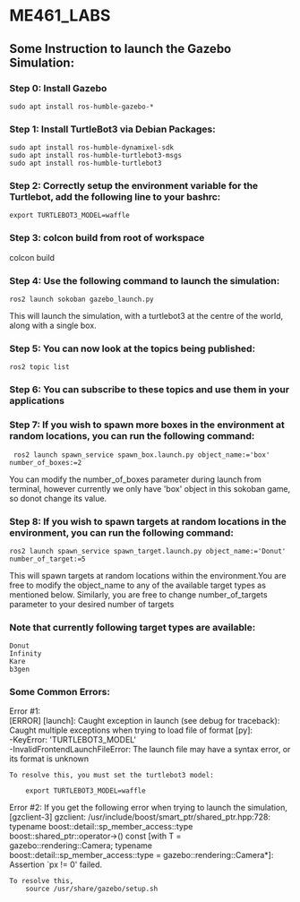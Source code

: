 # ME461_LABS
## Some Instruction to launch the Gazebo Simulation:  
### Step 0: Install Gazebo     
	
 	sudo apt install ros-humble-gazebo-*  
  
### Step 1: Install TurtleBot3 via Debian Packages:       
	  
 	sudo apt install ros-humble-dynamixel-sdk      
	sudo apt install ros-humble-turtlebot3-msgs    
	sudo apt install ros-humble-turtlebot3    
  
### Step 2: Correctly setup the environment variable for the Turtlebot, add the following line to your bashrc:     
			
   	export TURTLEBOT3_MODEL=waffle       
  
### Step 3: colcon build from root of workspace      
	
colcon build       
    	  
### Step 4: Use the following command to launch the simulation:        
		
  	ros2 launch sokoban gazebo_launch.py      
	
 This will launch the simulation, with a turtlebot3 at the centre of the world, along with a single box.  	  
  
### Step 5: You can now look at the topics being published:   
	ros2 topic list    
  
### Step 6: You can subscribe to these topics and use them in your applications    
  
### Step 7: If you wish to spawn more boxes in the environment at random locations, you can run the following command:    
  			  
	 ros2 launch spawn_service spawn_box.launch.py object_name:='box' number_of_boxes:=2  
	
 You can modify the number_of_boxes parameter during launch from terminal, however currently we only have 'box' object in this sokoban game, so donot change its value.        
     
### Step 8: If you wish to spawn targets at random locations in the environment, you can run the following command:   
			  
   	ros2 launch spawn_service spawn_target.launch.py object_name:='Donut' number_of_target:=5            
	
 This will spawn targets at random locations within the environment.You are free to modify the object_name to any of the available target types as mentioned below. Similarly, you are free to change number_of_targets parameter to your desired number of targets  
	
### Note that currently following target types are available:    
	Donut  
	Infinity   
	Kare  
	b3gen   
### Some Common Errors:  
Error #1:   
		[ERROR] [launch]: Caught exception in launch (see debug for traceback): Caught multiple exceptions when trying to load file of format [py]:  
		-KeyError: 'TURTLEBOT3_MODEL'  
		-InvalidFrontendLaunchFileError: The launch file may have a syntax error, or its format is unknown  
 		
 	To resolve this, you must set the turtlebot3 model:
 		
		export TURTLEBOT3_MODEL=waffle
  
Error #2: 
If you get the following error when trying to launch the simulation, 
		[gzclient-3] gzclient: /usr/include/boost/smart_ptr/shared_ptr.hpp:728: typename boost::detail::sp_member_access<T>::type boost::shared_ptr<T>::operator->() const [with T =   	   
		gazebo::rendering::Camera; typename boost::detail::sp_member_access<T>::type = gazebo::rendering::Camera*]: Assertion `px != 0' failed.  
	  
	To resolve this, 
		source /usr/share/gazebo/setup.sh


	  

